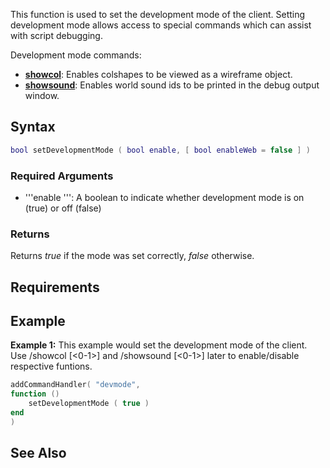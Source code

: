 This function is used to set the development mode of the client. Setting development mode allows access to special commands which can assist with script debugging.

Development mode commands:

-   **[showcol](/docs/client_commands#showcol.md "wikilink")**: Enables colshapes to be viewed as a wireframe object.
-   **[showsound](/docs/client_commands#showsound.md "wikilink")**: Enables world sound ids to be printed in the debug output window.

Syntax
------

``` lua
bool setDevelopmentMode ( bool enable, [ bool enableWeb = false ] )
```

### Required Arguments

-   '''enable ''': A boolean to indicate whether development mode is on (true) or off (false)

### Returns

Returns *true* if the mode was set correctly, *false* otherwise.

Requirements
------------

Example
-------

**Example 1:** This example would set the development mode of the client. Use /showcol \[&lt;0-1&gt;\] and /showsound \[&lt;0-1&gt;\] later to enable/disable respective funtions.

``` lua
addCommandHandler( "devmode",
function ()
    setDevelopmentMode ( true )
end
)
```

See Also
--------
